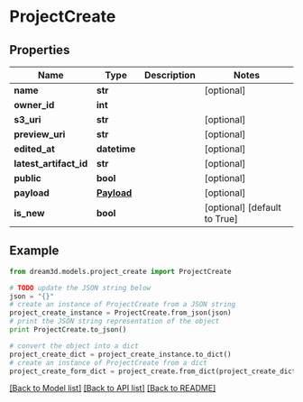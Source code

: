 # ProjectCreate


## Properties
Name | Type | Description | Notes
------------ | ------------- | ------------- | -------------
**name** | **str** |  | [optional] 
**owner_id** | **int** |  | 
**s3_uri** | **str** |  | [optional] 
**preview_uri** | **str** |  | [optional] 
**edited_at** | **datetime** |  | [optional] 
**latest_artifact_id** | **str** |  | [optional] 
**public** | **bool** |  | [optional] 
**payload** | [**Payload**](Payload.md) |  | [optional] 
**is_new** | **bool** |  | [optional] [default to True]

## Example

```python
from dream3d.models.project_create import ProjectCreate

# TODO update the JSON string below
json = "{}"
# create an instance of ProjectCreate from a JSON string
project_create_instance = ProjectCreate.from_json(json)
# print the JSON string representation of the object
print ProjectCreate.to_json()

# convert the object into a dict
project_create_dict = project_create_instance.to_dict()
# create an instance of ProjectCreate from a dict
project_create_form_dict = project_create.from_dict(project_create_dict)
```
[[Back to Model list]](../README.md#documentation-for-models) [[Back to API list]](../README.md#documentation-for-api-endpoints) [[Back to README]](../README.md)


